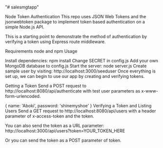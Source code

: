"# salesmgtapp" 

Node Token Authentication
This repo uses JSON Web Tokens and the jsonwebtoken package to implement token based authentication on a simple Node.js API.

This is a starting point to demonstrate the method of authentication by verifying a token using Express route middleware.

Requirements
node and npm
Usage

Install dependencies: npm install
Change SECRET in config.js
Add your own MongoDB database to config.js
Start the server: node server.js
Create sample user by visiting: http://localhost:3000/seeduser
Once everything is set up, we can begin to use our app by creating and verifying tokens.

Getting a Token
Send a POST request to http://localhost:8080/api/authenticate with test user parameters as x-www-form-urlencoded.

  {
    name: 'Aboki',
    password: 'shinemyshoe'
  }
Verifying a Token and Listing Users
Send a GET request to http://localhost:8080/api/users with a header parameter of x-access-token and the token.

You can also send the token as a URL parameter: http://localhost:3000/api/users?token=YOUR_TOKEN_HERE

Or you can send the token as a POST parameter of token.
